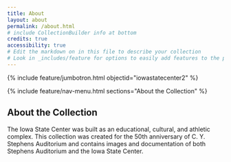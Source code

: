 ```yaml
---
title: About
layout: about
permalink: /about.html
# include CollectionBuilder info at bottom
credits: true
accessibility: true
# Edit the markdown on in this file to describe your collection
# Look in _includes/feature for options to easily add features to the page
---
```


{% include feature/jumbotron.html objectid="iowastatecenter2" %} 

{% include feature/nav-menu.html sections="About the Collection" %}

## About the Collection

The Iowa State Center was built as an educational, cultural, and athletic complex. This collection was created for the 50th anniversary of C. Y. Stephens Auditorium and contains images and documentation of both Stephens Auditorium and the Iowa State Center.
